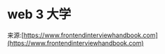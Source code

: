 # web 3 大学

来源:[https://www.frontendinterviewhandbook.com](https://www.frontendinterviewhandbook.com)